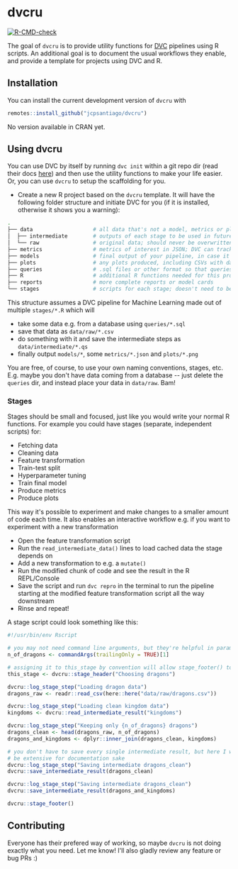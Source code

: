 
# dvcru

<!-- badges: start -->
[![R-CMD-check](https://github.com/jcpsantiago/dvcru/workflows/R-CMD-check/badge.svg)](https://github.com/jcpsantiago/dvcru/actions)
<!-- badges: end -->

The goal of `dvcru` is to provide utility functions for [DVC](https://dvc.org) 
pipelines using R scripts.
An additional goal is to document the usual workflows they enable, and provide
a template for projects using DVC and R.

## Installation

You can install the current development version of `dvcru` with

``` r
remotes::install_github("jcpsantiago/dvcru")
```

No version available in CRAN yet.

## Using dvcru

You can use DVC by itself by running `dvc init` within a git repo dir
(read their docs [here](https://dvc.org/doc)) and then use the utility functions
to make your life easier.
Or, you can use `dvcru` to setup the scaffolding for you.

* Create a new R project based on the `dvcru` template.
It will have the following folder structure and initiate DVC for you 
(if it is installed, otherwise it shows you a warning):

```sh
.
├── data                   # all data that's not a model, metrics or plots goes here
│  ├── intermediate        # outputs of each stage to be used in future stages
│  └── raw                 # original data; should never be overwritten; saved in remote storage with DVC
├── metrics                # metrics of interest in JSON; DVC can track these over time
├── models                 # final output of your pipeline, in case it's a model
├── plots                  # any plots produced, including CSVs with data for plots (see DVC docs)
├── queries                # .sql files or other format so that queries are also tracked
├── R                      # additional R functions needed for this project and not in a pkg yet
├── reports                # more complete reports or model cards
└── stages                 # scripts for each stage; doesn't need to be only in R!
```

This structure assumes a DVC pipeline for Machine Learning made out of multiple `stages/*.R` which will 

* take some data e.g. from a database using `queries/*.sql`
* save that data as `data/raw/*.csv`
* do something with it and save the intermediate steps as `data/intermediate/*.qs`
* finally output `models/*`, some `metrics/*.json` and `plots/*.png`

You are free, of course, to use your own naming conventions, stages, etc.
E.g. maybe you don't have data coming from a database -- just delete the `queries` dir,
and instead place your data in `data/raw`. Bam!

### Stages

Stages should be small and focused, just like you would write your normal R functions.
For example you could have stages (separate, independent scripts) for:

* Fetching data
* Cleaning data
* Feature transformation
* Train-test split
* Hyperparameter tuning
* Train final model
* Produce metrics
* Produce plots

This way it's possible to experiment and make changes to a smaller amount of code 
each time.
It also enables an interactive workflow e.g. if you want to experiment with a new transformation

* Open the feature transformation script
* Run the `read_intermediate_data()` lines to load cached data the stage depends on
* Add a new transformation to e.g. a `mutate()`
* Run the modified chunk of code and see the result in the R REPL/Console
* Save the script and run `dvc repro` in the terminal to run the pipeline starting at the modified feature transformation script all the way downstream
* Rinse and repeat!

A stage script could look something like this:
```r
#!/usr/bin/env Rscript

# you may not need command line arguments, but they're helpful in parameterised pipelines
n_of_dragons <- commandArgs(trailingOnly = TRUE)[1]

# assigning it to this_stage by convention will allow stage_footer() to be called without args
this_stage <- dvcru::stage_header("Choosing dragons")

dvcru::log_stage_step("Loading dragon data")
dragons_raw <- readr::read_csv(here::here("data/raw/dragons.csv"))

dvcru::log_stage_step("Loading clean kingdom data")
kingdoms <- dvcru::read_intermediate_result("kingdoms")

dvcru::log_stage_step("Keeping only {n_of_dragons} dragons")
dragons_clean <- head(dragons_raw, n_of_dragons)
dragons_and_kingdoms <- dplyr::inner_join(dragons_clean, kingdoms)

# you don't have to save every single intermediate result, but here I want to 
# be extensive for documentation sake
dvcru::log_stage_step("Saving intermediate dragons_clean")
dvcru::save_intermediate_result(dragons_clean)

dvcru::log_stage_step("Saving intermediate dragons_clean")
dvcru::save_intermediate_result(dragons_and_kingdoms)

dvcru::stage_footer()
```

## Contributing

Everyone has their prefered way of working, so maybe `dvcru` is not doing exactly what you need. Let me know! I'll also gladly review any feature or bug PRs :)
